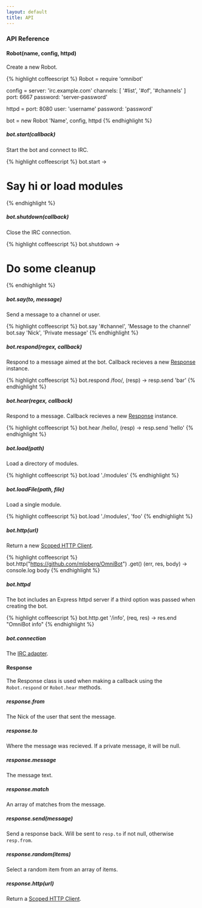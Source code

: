 ```yaml
---
layout: default
title: API
---
```

### API Reference

#### Robot(name, config, httpd)

Create a new Robot.

{% highlight coffeescript %}
Robot = require 'omnibot'

config =
  server: 'irc.example.com'
  channels: [ '#list', '#of', '#channels' ]
  port: 6667
  password: 'server-password'

httpd =
  port: 8080
  user: 'username'
  password: 'password'

bot = new Robot 'Name', config, httpd
{% endhighlight %}

##### bot.start(callback)

Start the bot and connect to IRC.

{% highlight coffeescript %}
bot.start ->
  # Say hi or load modules
{% endhighlight %}

##### bot.shutdown(callback)

Close the IRC connection.

{% highlight coffeescript %}
bot.shutdown ->
  # Do some cleanup
{% endhighlight %}

##### bot.say(to, message)

Send a message to a channel or user.

{% highlight coffeescript %}
bot.say '#channel', 'Message to the channel'
bot.say 'Nick', 'Private message'
{% endhighlight %}

##### bot.respond(regex, callback)

Respond to a message aimed at the bot. Callback recieves a new [Response](response.html) instance.

{% highlight coffeescript %}
bot.respond /foo/, (resp) ->
  resp.send 'bar'
{% endhighlight %}

##### bot.hear(regex, callback)

Respond to a message. Callback recieves a new [Response](response.html) instance.

{% highlight coffeescript %}
bot.hear /hello/, (resp) ->
  resp.send 'hello'
{% endhighlight %}


##### bot.load(path)

Load a directory of modules.

{% highlight coffeescript %}
bot.load './modules'
{% endhighlight %}

##### bot.loadFile(path, file)

Load a single module.

{% highlight coffeescript %}
bot.load './modules', 'foo'
{% endhighlight %}

##### bot.http(url)

Return a new [Scoped HTTP Client](https://github.com/technoweenie/node-scoped-http-client).

{% highlight coffeescript %}
bot.http("https://github.com/mloberg/OmniBot")
  .get() (err, res, body) ->
    console.log body
{% endhighlight %}

##### bot.httpd

The bot includes an Express httpd server if a third option was passed when creating the bot.

{% highlight coffeescript %}
bot.http.get '/info', (req, res) ->
  res.end "OmniBot info"
{% endhighlight %}

##### bot.connection

The [IRC adapter](https://node-irc.readthedocs.org/en/latest/API.html).

#### Response

The Response class is used when making a callback using the `Robot.respond` or `Robot.hear` methods.

##### response.from

The Nick of the user that sent the message.

##### response.to

Where the message was recieved. If a private message, it will be null.

##### response.message

The message text.

##### response.match

An array of matches from the message.

##### response.send(message)

Send a response back. Will be sent to `resp.to` if not null, otherwise `resp.from`.

##### response.random(items)

Select a random item from an array of items.

##### response.http(url)

Return a [Scoped HTTP Client](https://github.com/technoweenie/node-scoped-http-client).
